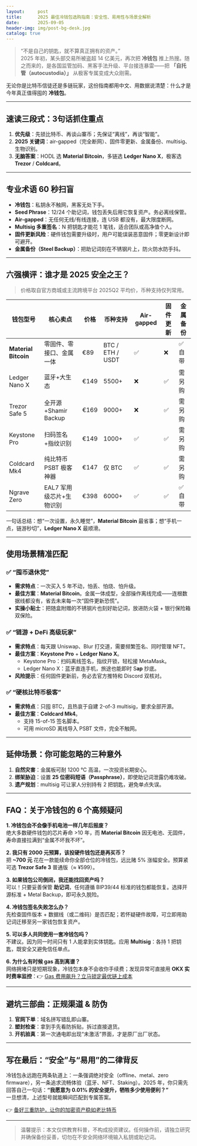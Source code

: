 ```yaml
---
layout:     post
title:      2025 最佳冷钱包选购指南：安全性、易用性与场景全解析
date:       2025-09-05
header-img: img/post-bg-desk.jpg
catalog: true
---
```


> “不是自己的钥匙，就不算真正拥有的资产。”  
> 2025 年初，某头部交易所被盗超 14 亿美元，再次把 **冷钱包** 推上热搜。随之而来的，是各国监管加码、黑客手法升级、平台接连暴雷——把 **「自托管（autocustodia）」** 从极客专属变成大众刚需。

无论你是比特币信徒还是多链玩家，这份指南都用中文、用数据说清楚：什么才是今年真正值得囤的 **冷钱包**。

---

## 速读三段式：3句话抓住重点

1. **优先级**：先锁比特币、再谈山寨币；先保证“离线”，再谈“智能”。  
2. **2025 关键词**：air-gapped（完全断网）、固件零更新、金属备份、multisig、生物识别。  
3. **无脑答案**：HODL 选 **Material Bitcoin**，多链选 **Ledger Nano X**，极客选 **Trezor** / **Coldcard**。

---

## 专业术语 60 秒扫盲

- **冷钱包**：私钥永不触网，黑客无处下手。  
- **Seed Phrase**：12/24 个助记词，钱包丢失后用它恢复资产。务必离线保管。  
- **Air-gapped**：无任何无线/有线连接，连 USB 都没有，最大限度断网。  
- **Multisig 多重签名**：N 把钥匙才能花 1 笔钱，适合团队或高净值个人。  
- **固件更新风险**：硬件钱包需要升级时，用户可能误装恶意固件；零更新设计即可避开。  
- **金属备份（Steel Backup）**：把助记词刻在不锈钢片上，防火防水防手抖。

---

## 六强横评：谁才是 2025 安全之王？

> 价格取自官方商城或主流跨境平台 2025Q2 平均价，币种支持仅列常用。

| 钱包型号 | 核心卖点 | 价格 | 币种支持 | Air-gapped | 固件更新 | 金属备份 |
| --- | --- | --- | --- | --- | --- | --- |
| **Material Bitcoin** | 零固件、零接口、金属一体 | €89 | BTC / ETH / USDT | ✅ | ❌ | ✅自带 |
| Ledger Nano X | 蓝牙+大生态 | €149 | 5500+ | ❌ | ✅ | 需另购 |
| Trezor Safe 5 | 全开源+Shamir Backup | €169 | 9000+ | ❌ | ✅ | 需另购 |
| Keystone Pro | 扫码签名+指纹识别 | €149 | 1000+ | ✅ | ✅ | 需另购 |
| Coldcard Mk4 | 纯比特币 PSBT 极客神器 | €147 | 仅 BTC | ✅ | ✅ | 需另购 |
| Ngrave Zero | EAL7 军用级芯片+生物识别 | €398 | 6000+ | ✅ | ✅ | ✅自带 |

一句话总结：想“一次设置，永久睡觉”，**Material Bitcoin** 最省事；想“手机一点，链游秒切”，**Ledger Nano X** 最顺滑。

---

## 使用场景精准匹配

### ✅ “囤币退休党”
- **需求特点**：一次买入 5 年不动，怕丢、怕烧、怕升级。
- **最佳方案**：**Material Bitcoin**。金属一体成型，全部操作离线完成——连根数据线都没有，省去未来每一次“固件更新恐慌”。  
- **实操小贴士**：把随盒附赠的不锈钢片也刻好助记词，放进防火袋 + 银行保险箱双保险。

### ✅ “链游 + DeFi 高级玩家”
- **需求特点**：每天跟 Uniswap、Blur 打交道，需要频繁签名、同时管理 NFT。
- **最佳方案**：**Keystone Pro** + **Ledger Nano X**。
  - Keystone Pro：扫码离线签名，指纹开锁，轻松接 MetaMask。
  - Ledger Nano X：蓝牙直连手机，旅途也能即时 S**ap** 抄底。
- **风险提示**：任何固件更新前，务必去官方推特和 Discord 双核对。

### ✅ “硬核比特币极客”
- **需求特点**：只囤 BTC，且热哀于自建 2-of-3 multisig，要求全部开源。
- **最佳方案**：**Coldcard Mk4**。
  - 支持 15-of-15 签名脚本。
  - 可用 microSD 离线导入 PSBT 文件，完全不触网。

---

## 延伸场景：你可能忽略的三种意外

1. **自然灾害**：金属板可耐 1200 ℃ 高温，一次投资长期安心。
2. **绑架胁迫**：设置 **25 位密码短语（Passphrase）**，即使助记词泄露仍难攻破。
3. **遗产规划**：multisig 可让家人分别持有 2 把钥匙，避免单点失误。

---

## FAQ：关于冷钱包的 6 个高频疑问

**1. 冷钱包会不会像手机电池一样几年后报废？**  
绝大多数硬件钱包的芯片寿命 >10 年，而 **Material Bitcoin** 因无电池、无固件，寿命直接拉满到“金属不坏我不坏”。

**2. 我只有 2000 元预算，该投硬件钱包还是再买币？**  
把 **~700 元** 花在一款能续命你全部仓位的冷钱包，远比赌 5% 涨幅安全。预算紧可选 **Trezor Safe 3** 普通版（≈ ¥599）。

**3. 如果钱包公司倒闭，我还能找回资产吗？**  
可以！只要妥善保管 **助记词**，任何遵循 BIP39/44 标准的钱包都能恢复。选择开源标准 + Metal Backup，即可永久脱险。

**4. 冷钱包签名失败怎么办？**  
先检查固件版本 + 数据线（或二维码）是否匹配；若怀疑硬件故障，可立即用助记词迁移至另一家钱包恢复资产。

**5. 可以多人共同使用一套冷钱包吗？**  
不建议。因为同一时间只有 1 人能拿到实体钥匙。应用 **Multisig**：各持 1 把钥匙，既安全又避免信任单点。

**6. 为什么有时候 gas 高到离谱？**  
网络拥堵只是短期现象，冷钱包本身不会收你手续费；发现异常可直接用 **OKX 实时费率监控**：👉 [Gas 费用飙升？立马锁定最优链上成本](https://okxdog.com/)  

---

## 避坑三部曲：正规渠道 & 防伪

1. **官网下单**：域名拼写错乱即山寨。  
2. **塑封检查**：拿到手先看防拆贴，拆过直接退货。  
3. **开机验真**：第一次通电即出现“未激活”界面，才是原厂出厂状态。

---

## 写在最后：“安全”与“易用”的二律背反

冷钱包永远跑在两条轨道上：一条强调绝对安全（offline、metal、zero firmware），另一条追求流畅体验（蓝牙、NFT、Staking）。2025 年，你只需先回答自己一句话：**“我愿意为 0.01% 的安全提升，牺牲多少使用便利？”**  
一旦想清，上述型号就能瞬间匹配到专属答案。

👉 [备好三重防护，让你的加密资产稳如老比特币](https://okxdog.com/)

---

> 温馨提示：本文仅供教育科普，不构成投资建议。任何操作前，请独立研究并确保备份妥善，切勿在不安全网络环境输入私钥或助记词。